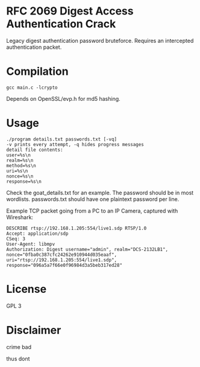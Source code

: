 # RFC 2069 Digest Access Authentication Crack

Legacy digest authentication password bruteforce. Requires an intercepted authentication packet.

# Compilation

```gcc main.c -lcrypto```

Depends on OpenSSL/evp.h for md5 hashing.

# Usage

```
./program details.txt passwords.txt [-vq]
-v prints every attempt, -q hides progress messages
detail file contents:
user=%s\n
realm=%s\n
method=%s\n
uri=%s\n
nonce=%s\n
response=%s\n
```


Check the goat_details.txt for an example. The password should be in most wordlists.
passwords.txt should have one plaintext password per line.

Example TCP packet going from a PC to an IP Camera, captured with Wireshark:

```
DESCRIBE rtsp://192.168.1.205:554/live1.sdp RTSP/1.0
Accept: application/sdp
CSeq: 3
User-Agent: libmpv
Authorization: Digest username="admin", realm="DCS-2132LB1", nonce="0fba0c387cfc24262e910944d035eaaf", uri="rtsp://192.168.1.205:554/live1.sdp", response="096a5a7f66e0f96984d3a5beb317ed28"
```

# License

GPL 3

# Disclaimer

crime bad

thus dont
